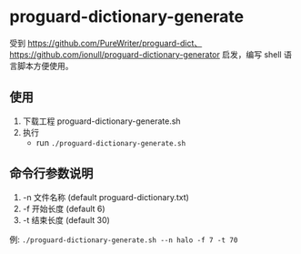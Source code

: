 # proguard-dictionary-generate

受到 https://github.com/PureWriter/proguard-dict、https://github.com/ionull/proguard-dictionary-generator 启发，编写 shell 语言脚本方便使用。

## 使用

1. 下载工程 proguard-dictionary-generate.sh
2. 执行
    * run `./proguard-dictionary-generate.sh`

## 命令行参数说明

1. -n 文件名称 (default proguard-dictionary.txt)
2. -f 开始长度 (default 6)
3. -t 结束长度 (default 30)

例: `./proguard-dictionary-generate.sh --n halo -f 7 -t 70`